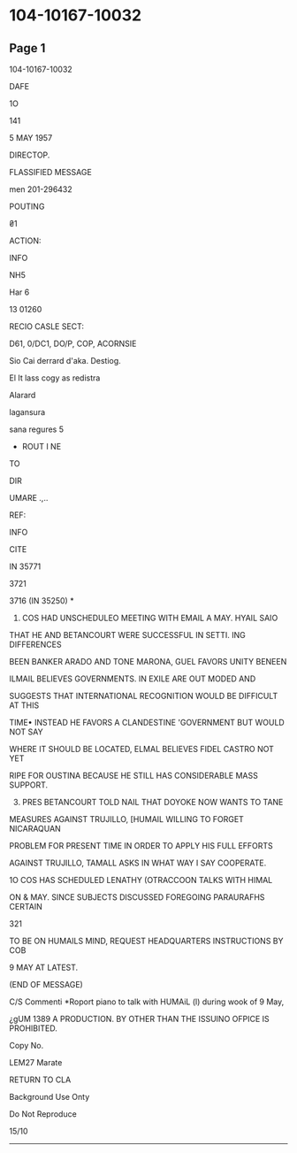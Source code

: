 # 104-10167-10032

## Page 1

104-10167-10032

DAFE

1O

141

5 MAY 1957

DIRECTOP.

FLASSIFIED MESSAGE

men 201-296432

POUTING

₴1

ACTION:

INFO

NH5

Har 6

13 01260

RECIO CASLE SECT:

D61, 0/DC1, DO/P, COP, ACORNSIE

Sio Cai derrard d'aka. Destiog.

El It lass cogy as redistra

Alarard

lagansura

sana regures 5

* ROUT I NE

TO

DIR

UMARE .,..

REF:

INFO

CITE

IN 35771

3721

3716 (IN 35250) *

1. COS HAD UNSCHEDULEO MEETING WITH EMAIL A MAY. HYAIL SAIO

THAT HE AND BETANCOURT WERE SUCCESSFUL IN SETTI. ING DIFFERENCES

BEEN BANKER ARADO AND TONE MARONA, GUEL FAVORS UNITY BENEEN

ILMAIL BELIEVES GOVERNMENTS. IN EXILE ARE OUT MODED AND

SUGGESTS THAT INTERNATIONAL RECOGNITION WOULD BE DIFFICULT AT THIS

TIME• INSTEAD HE FAVORS A CLANDESTINE 'GOVERNMENT BUT WOULD NOT SAY

WHERE IT SHOULD BE LOCATED, ELMAL BELIEVES FIDEL CASTRO NOT YET

RIPE FOR OUSTINA BECAUSE HE STILL HAS CONSIDERABLE MASS SUPPORT.

3. PRES BETANCOURT TOLD NAIL THAT DOYOKE NOW WANTS TO TANE

MEASURES AGAINST TRUJILLO, [HUMAIL WILLING TO FORGET NICARAQUAN

PROBLEM FOR PRESENT TIME IN ORDER TO APPLY HIS FULL EFFORTS

AGAINST TRUJILLO, TAMALL ASKS IN WHAT WAY I SAY COOPERATE.

1O COS HAS SCHEDULED LENATHY (OTRACCOON TALKS WITH HIMAL

ON & MAY. SINCE SUBJECTS DISCUSSED FOREGOING PARAURAFHS CERTAIN

321

TO BE ON HUMAILS MIND, REQUEST HEADQUARTERS INSTRUCTIONS BY COB

9 MAY AT LATEST.

(END OF MESSAGE)

C/S Commenti *Roport piano to talk with HUMAiL (l) during wook of 9 May,

¿gUM 1389 A PRODUCTION. BY OTHER THAN THE ISSUINO OFPICE IS PROHIBITED.

Copy No.

LEM27 Marate

RETURN TO CLA

Background Use Onty

Do Not Reproduce

15/10

---


